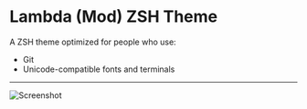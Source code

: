 # Lambda (Mod) ZSH Theme

A ZSH theme optimized for people who use:
- Git
- Unicode-compatible fonts and terminals

---

![Screenshot](https://raw.githubusercontent.com/halfo/lambda-mod-zsh-theme/master/screenshot.png)
